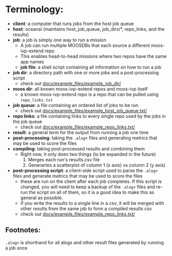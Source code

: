 # Terminology:  
- **client**:  a computer that runs jobs from the host job queue  
- **host**:  oceanai (maintains host_job_queue, job_dirs/*, repo_links, and the results)  
- **job**:  a job is simply one way to run a mission  
    - A job can run multiple MOOSDBs that each source a different moos-ivp-extend repo  
    - This enables head-to-head missions where two repos have the same app names  
    - **job file**: a shell script containing all information on how to run a job  
- **job dir**:  a directory path with one or more jobs and a post-processing script  
    - check out [docs/example_files/example_job_dir/](example_files/example_job_dir/)  
- **moos dir**:  all known moos-ivp-extend repos and moos-ivp itself
    - a known moos-ivp-extend repo is a repo that can be pulled using `repo_links.txt`
- **job queue**:  a file containing an ordered list of jobs to be run  
    - check out [docs/example_files/example_host_job_queue.txt/](example_files/example_host_job_queue.txt/)  
- **repo links**:  a file containing links to every single repo used by the jobs in the job queue  
    - check out [docs/example_files/example_repo_links.txt/](example_files/example_repo_links.txt/)  
- **result**:  a general term for the output from running a job one time
- **post-processing**:  taking the `.alog+` files and generating metrics that may be used to score the files  
- **compiling**:  taking post-processed results and combining them
    - Right now, it only does two things (to be expanded in the future)
        1. Merges each run's results.csv file 
        2. Generartes a scatterplot of column 1 (x axis) vs column 2 (y axis)
- **post-processing script**:  a client-side script used to parse the `.alog+` files and generate metrics that may be used to score the files
    - these are run on the client after each job completes. If this script is changed, you will need to keep a backup of the `.alog+` files and re-run the script on all of them, so it is a good idea to make this as general as possible.
    - if you write the results to a single line in a csv, it will be merged with other results from the same job to form a compiled results csv
    - check out [docs/example_files/example_repo_links.txt/](example_files/example_repo_links.txt/)


## Footnotes:
`.alog+` is shorthand for all alogs and other result files generated by running a job once